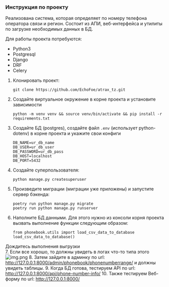 ### Инструкция по проекту

Реализована система, которая определяет по номеру телефона оператора связи и регион. Состоит из АПИ, веб-интерфейса 
и утилиты по загрузке необходимых данных в БД.

Для работы проекта потребуются:

- Python3
- Postgresql
- Django
- DRF
- Celery

1. Клонировать проект:
   ```
   git clone https://github.com/EchoFoe/atrax_tz.git
   ```

2. Создайте виртуальное окружение в корне проекта и установите зависимости
   ```
   python -m venv venv && source venv/bin/activate && pip install -r requirements.txt
   ```
3. Создайте БД (postgres), создайте файл `.env` (использует python-dotenv) в корне проекта и укажите свои конфиги
    ```
   DB_NAME=ur_db_name
   DB_USER=ur_db_user
   DB_PASSWORD=ur_db_pass
   DB_HOST=localhost
   DB_PORT=5432
   ```
4. Создайте суперпользователя:
   ```
   python manage.py createsuperuser 
   ```
5. Произведите миграции (миграции уже приложены) и запустите сервер бэкенда:
    ```
    poetry run python manage.py migrate
    poetry run python manage.py runserver 
    ```
6. Наполните БД данными. Для этого нужно из консоли корня проекта вызвать выполнение функции следующим образом:
    ```
    from phonebook.utils import load_csv_data_to_database
    load_csv_data_to_database() 
    ```
Дождитесь выполнения выгрузки   
7. Если все хорошо, то должны увидеть в логах что-то типа этого
![img.png](img.png)
8. Затем зайдите в админку по url: http://127.0.0.1:8000/admin/phonebook/phonenumberrange/ и должны увидеть таблицы.
9. Когда БД готова, тестируем API по url: http://127.0.0.1:8000/api/phone-number-info/
10. Также тестируем Веб-форму по url: http://127.0.0.1:8000/